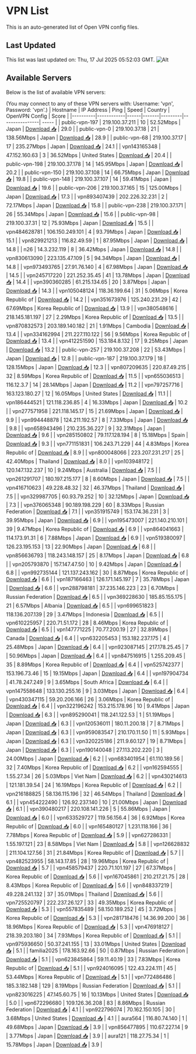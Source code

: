 # VPN List

This is an auto-generated list of Open VPN config files.

## Last Updated

This list was last updated on: Thu, 17 Jul 2025 05:52:03 GMT.
![Alt](https://repobeats.axiom.co/api/embed/186b98318ef1479477931607c1ad7d823f12451f.svg "Repobeats analytics image")

## Available Servers

Below is the list of available VPN servers:

(You may connect to any of these VPN servers with: Username: 'vpn', Password: 'vpn'.)
| Hostname | IP Address | Ping | Speed | Country | OpenVPN Config | Score |
|----------|------------|------|-------|---------|----------------| ----- |
| public-vpn-197 | 219.100.37.211 | 10 | 52.52Mbps | Japan | [Download 📥](./configs/server_0_JP.ovpn) | 29.0 |
| public-vpn-0 | 219.100.37.18 | 21 | 138.56Mbps | Japan | [Download 📥](./configs/server_1_JP.ovpn) | 28.9 |
| public-vpn-68 | 219.100.37.17 | 17 | 235.27Mbps | Japan | [Download 📥](./configs/server_2_JP.ovpn) | 24.1 |
| vpn143165348 | 47.152.160.63 | 3 | 36.52Mbps | United States | [Download 📥](./configs/server_3_US.ovpn) | 20.4 |
| public-vpn-198 | 219.100.37.178 | 14 | 145.95Mbps | Japan | [Download 📥](./configs/server_4_JP.ovpn) | 20.2 |
| public-vpn-150 | 219.100.37.108 | 14 | 66.75Mbps | Japan | [Download 📥](./configs/server_5_JP.ovpn) | 19.8 |
| public-vpn-148 | 219.100.37.107 | 14 | 59.41Mbps | Japan | [Download 📥](./configs/server_6_JP.ovpn) | 19.6 |
| public-vpn-206 | 219.100.37.165 | 15 | 125.00Mbps | Japan | [Download 📥](./configs/server_7_JP.ovpn) | 17.3 |
| vpn893407439 | 202.226.32.231 | 2 | 72.17Mbps | Japan | [Download 📥](./configs/server_8_JP.ovpn) | 15.8 |
| public-vpn-238 | 219.100.37.171 | 26 | 55.34Mbps | Japan | [Download 📥](./configs/server_9_JP.ovpn) | 15.6 |
| public-vpn-98 | 219.100.37.31 | 12 | 75.93Mbps | Japan | [Download 📥](./configs/server_10_JP.ovpn) | 15.5 |
| vpn484628781 | 106.150.249.101 | 4 | 93.79Mbps | Japan | [Download 📥](./configs/server_11_JP.ovpn) | 15.1 |
| vpn829921213 | 116.82.49.59 | 1 | 87.95Mbps | Japan | [Download 📥](./configs/server_12_JP.ovpn) | 14.8 |
| n26 | 14.3.232.119 | 8 | 36.42Mbps | Japan | [Download 📥](./configs/server_13_JP.ovpn) | 14.8 |
| vpn830613090 | 223.135.47.109 | 5 | 94.34Mbps | Japan | [Download 📥](./configs/server_14_JP.ovpn) | 14.8 |
| vpn973493765 | 27.91.76.140 | 4 | 67.98Mbps | Japan | [Download 📥](./configs/server_15_JP.ovpn) | 14.5 |
| vpn245717220 | 221.252.35.45 | 41 | 13.78Mbps | Japan | [Download 📥](./configs/server_16_JP.ovpn) | 14.4 |
| vpn390360285 | 61.215.134.65 | 20 | 3.87Mbps | Japan | [Download 📥](./configs/server_17_JP.ovpn) | 14.3 |
| vpn105048124 | 118.36.199.64 | 31 | 5.06Mbps | Korea Republic of | [Download 📥](./configs/server_18_KR.ovpn) | 14.2 |
| vpn351673976 | 125.240.231.29 | 42 | 67.69Mbps | Korea Republic of | [Download 📥](./configs/server_19_KR.ovpn) | 13.9 |
| vpn380548616 | 218.145.181.197 | 27 | 2.29Mbps | Korea Republic of | [Download 📥](./configs/server_20_KR.ovpn) | 13.5 |
| vpn870832573 | 203.189.140.182 | 21 | 1.91Mbps | Cambodia | [Download 📥](./configs/server_21_KH.ovpn) | 13.4 |
| vpn334162994 | 211.227.110.122 | 56 | 9.56Mbps | Korea Republic of | [Download 📥](./configs/server_22_KR.ovpn) | 13.4 |
| vpn412251590 | 153.184.8.132 | 17 | 9.25Mbps | Japan | [Download 📥](./configs/server_23_JP.ovpn) | 13.2 |
| public-vpn-257 | 219.100.37.208 | 22 | 53.43Mbps | Japan | [Download 📥](./configs/server_24_JP.ovpn) | 12.8 |
| public-vpn-187 | 219.100.37.179 | 18 | 128.15Mbps | Japan | [Download 📥](./configs/server_25_JP.ovpn) | 12.3 |
| vpn807209635 | 220.87.49.215 | 32 | 8.59Mbps | Korea Republic of | [Download 📥](./configs/server_26_KR.ovpn) | 11.5 |
| vpn655036513 | 116.12.3.7 | 14 | 28.14Mbps | Japan | [Download 📥](./configs/server_27_JP.ovpn) | 11.2 |
| vpn797257716 | 163.123.180.27 | 12 | 16.05Mbps | United States | [Download 📥](./configs/server_28_US.ovpn) | 11.1 |
| vpn186444521 | 121.118.236.85 | 4 | 16.33Mbps | Japan | [Download 📥](./configs/server_29_JP.ovpn) | 10.2 |
| vpn277571958 | 221.118.145.17 | 15 | 21.69Mbps | Japan | [Download 📥](./configs/server_30_JP.ovpn) | 9.9 |
| vpn994448878 | 124.211.192.57 | 8 | 7.33Mbps | Japan | [Download 📥](./configs/server_31_JP.ovpn) | 9.8 |
| vpn658943496 | 210.235.36.227 | 9 | 32.31Mbps | Japan | [Download 📥](./configs/server_32_JP.ovpn) | 9.6 |
| vpn285150802 | 79.117.128.194 | 8 | 15.18Mbps | Spain | [Download 📥](./configs/server_33_ES.ovpn) | 9.3 |
| vpn771151831 | 106.243.71.229 | 44 | 4.83Mbps | Korea Republic of | [Download 📥](./configs/server_34_KR.ovpn) | 8.9 |
| vpn800048066 | 223.207.231.217 | 25 | 42.40Mbps | Thailand | [Download 📥](./configs/server_35_TH.ovpn) | 8.0 |
| vpn103948172 | 120.147.132.237 | 10 | 9.24Mbps | Australia | [Download 📥](./configs/server_36_AU.ovpn) | 7.5 |
| vpn261291707 | 180.197.215.177 | 8 | 8.60Mbps | Japan | [Download 📥](./configs/server_37_JP.ovpn) | 7.5 |
| vpn416710623 | 49.228.48.32 | 32 | 46.37Mbps | Thailand | [Download 📥](./configs/server_38_TH.ovpn) | 7.5 |
| vpn329987705 | 60.93.79.252 | 10 | 32.12Mbps | Japan | [Download 📥](./configs/server_39_JP.ovpn) | 7.3 |
| vpn376065348 | 90.189.198.229 | 60 | 8.33Mbps | Russian Federation | [Download 📥](./configs/server_40_RU.ovpn) | 7.1 |
| vpn351915749 | 153.174.36.231 | 3 | 39.95Mbps | Japan | [Download 📥](./configs/server_41_JP.ovpn) | 6.9 |
| vpn195473007 | 221.140.210.101 | 39 | 9.47Mbps | Korea Republic of | [Download 📥](./configs/server_42_KR.ovpn) | 6.9 |
| vpn864041663 | 114.173.91.31 | 6 | 7.88Mbps | Japan | [Download 📥](./configs/server_43_JP.ovpn) | 6.9 |
| vpn519380097 | 126.23.195.153 | 13 | 22.90Mbps | Japan | [Download 📥](./configs/server_44_JP.ovpn) | 6.8 |
| vpn856636793 | 118.243.148.157 | 25 | 8.17Mbps | Japan | [Download 📥](./configs/server_45_JP.ovpn) | 6.8 |
| vpn205793870 | 157.147.47.50 | 10 | 9.42Mbps | Japan | [Download 📥](./configs/server_46_JP.ovpn) | 6.8 |
| vpn992735144 | 121.137.243.162 | 30 | 8.87Mbps | Korea Republic of | [Download 📥](./configs/server_47_KR.ovpn) | 6.6 |
| vpn187166463 | 126.171.145.197 | 7 | 35.78Mbps | Japan | [Download 📥](./configs/server_48_JP.ovpn) | 6.6 |
| vpn288798181 | 37.235.146.223 | 23 | 6.70Mbps | Russian Federation | [Download 📥](./configs/server_49_RU.ovpn) | 6.5 |
| vpn369228630 | 185.85.155.175 | 21 | 6.57Mbps | Albania | [Download 📥](./configs/server_50_AL.ovpn) | 6.5 |
| vpn699651823 | 118.136.207.139 | 29 | 3.47Mbps | Indonesia | [Download 📥](./configs/server_51_ID.ovpn) | 6.5 |
| vpn610225957 | 220.71.51.172 | 28 | 8.46Mbps | Korea Republic of | [Download 📥](./configs/server_52_KR.ovpn) | 6.5 |
| vpn147771225 | 70.77.200.19 | 27 | 32.89Mbps | Canada | [Download 📥](./configs/server_53_CA.ovpn) | 6.4 |
| vpn632205453 | 153.182.237.175 | 4 | 25.48Mbps | Japan | [Download 📥](./configs/server_54_JP.ovpn) | 6.4 |
| vpn923087145 | 217.178.25.45 | 7 | 50.96Mbps | Japan | [Download 📥](./configs/server_55_JP.ovpn) | 6.4 |
| vpn847516915 | 1.255.209.45 | 35 | 8.89Mbps | Korea Republic of | [Download 📥](./configs/server_56_KR.ovpn) | 6.4 |
| vpn525742377 | 153.196.73.46 | 15 | 19.15Mbps | Japan | [Download 📥](./configs/server_57_JP.ovpn) | 6.4 |
| vpn197904734 | 41.78.247.249 | 9 | 3.65Mbps | South Africa | [Download 📥](./configs/server_58_ZA.ovpn) | 6.4 |
| vpn147558648 | 133.130.255.16 | 9 | 3.03Mbps | Japan | [Download 📥](./configs/server_59_JP.ovpn) | 6.4 |
| vpn430347115 | 59.20.206.166 | 26 | 3.06Mbps | Korea Republic of | [Download 📥](./configs/server_60_KR.ovpn) | 6.4 |
| vpn322196242 | 153.215.178.96 | 10 | 9.41Mbps | Japan | [Download 📥](./configs/server_61_JP.ovpn) | 6.3 |
| vpn895290041 | 118.241.122.53 | 1 | 51.19Mbps | Japan | [Download 📥](./configs/server_62_JP.ovpn) | 6.3 |
| vpn120536011 | 180.11.200.18 | 7 | 8.71Mbps | Japan | [Download 📥](./configs/server_63_JP.ovpn) | 6.3 |
| vpn959083547 | 210.170.11.50 | 11 | 5.93Mbps | Japan | [Download 📥](./configs/server_64_JP.ovpn) | 6.3 |
| vpn320225186 | 211.9.60.127 | 19 | 8.71Mbps | Japan | [Download 📥](./configs/server_65_JP.ovpn) | 6.3 |
| vpn190140048 | 27.113.202.220 | 3 | 24.00Mbps | Japan | [Download 📥](./configs/server_66_JP.ovpn) | 6.2 |
| vpn683401954 | 61.110.189.56 | 32 | 7.40Mbps | Korea Republic of | [Download 📥](./configs/server_67_KR.ovpn) | 6.2 |
| vpn162594555 | 1.55.27.34 | 26 | 5.03Mbps | Viet Nam | [Download 📥](./configs/server_68_VN.ovpn) | 6.2 |
| vpn430214613 | 121.181.39.54 | 24 | 16.19Mbps | Korea Republic of | [Download 📥](./configs/server_69_KR.ovpn) | 6.2 |
| vpn216188825 | 58.136.115.196 | 32 | 46.54Mbps | Thailand | [Download 📥](./configs/server_70_TH.ovpn) | 6.1 |
| vpn454222490 | 126.92.237.140 | 10 | 21.00Mbps | Japan | [Download 📥](./configs/server_71_JP.ovpn) | 6.1 |
| vpn390480217 | 220.108.141.226 | 5 | 55.86Mbps | Japan | [Download 📥](./configs/server_72_JP.ovpn) | 6.0 |
| vpn633529727 | 119.56.156.4 | 36 | 6.92Mbps | Korea Republic of | [Download 📥](./configs/server_73_KR.ovpn) | 6.0 |
| vpn165480127 | 1.231.118.166 | 36 | 7.78Mbps | Korea Republic of | [Download 📥](./configs/server_74_KR.ovpn) | 5.9 |
| vpn627286331 | 1.55.197.121 | 23 | 8.58Mbps | Viet Nam | [Download 📥](./configs/server_75_VN.ovpn) | 5.8 |
| vpn126628832 | 211.104.127.56 | 31 | 21.84Mbps | Korea Republic of | [Download 📥](./configs/server_76_KR.ovpn) | 5.7 |
| vpn482523955 | 58.143.17.85 | 28 | 19.96Mbps | Korea Republic of | [Download 📥](./configs/server_77_KR.ovpn) | 5.7 |
| vpn458579437 | 220.71.101.197 | 27 | 67.37Mbps | Korea Republic of | [Download 📥](./configs/server_78_KR.ovpn) | 5.6 |
| vpn167045861 | 210.217.21.75 | 28 | 8.43Mbps | Korea Republic of | [Download 📥](./configs/server_79_KR.ovpn) | 5.6 |
| vpn848337219 | 49.228.241.132 | 37 | 35.01Mbps | Thailand | [Download 📥](./configs/server_80_TH.ovpn) | 5.6 |
| vpn725520797 | 222.237.26.127 | 33 | 49.35Mbps | Korea Republic of | [Download 📥](./configs/server_81_KR.ovpn) | 5.3 |
| vpn557835489 | 58.150.189.252 | 45 | 3.72Mbps | Korea Republic of | [Download 📥](./configs/server_82_KR.ovpn) | 5.3 |
| vpn281718476 | 14.36.99.200 | 36 | 18.96Mbps | Korea Republic of | [Download 📥](./configs/server_83_KR.ovpn) | 5.3 |
| vpn476918127 | 218.39.203.180 | 34 | 7.93Mbps | Korea Republic of | [Download 📥](./configs/server_84_KR.ovpn) | 5.1 |
| vpn975936650 | 50.37.241.155 | 13 | 33.01Mbps | United States | [Download 📥](./configs/server_85_US.ovpn) | 5.1 |
| familia2025 | 178.163.92.66 | 50 | 0.87Mbps | Russian Federation | [Download 📥](./configs/server_86_RU.ovpn) | 5.1 |
| vpn623845864 | 59.11.40.19 | 33 | 7.83Mbps | Korea Republic of | [Download 📥](./configs/server_87_KR.ovpn) | 5.1 |
| vpn924016095 | 122.43.224.111 | 45 | 53.44Mbps | Korea Republic of | [Download 📥](./configs/server_88_KR.ovpn) | 5.1 |
| vpn772486486 | 185.3.182.148 | 129 | 8.19Mbps | Russian Federation | [Download 📥](./configs/server_89_RU.ovpn) | 5.1 |
| vpn823016225 | 47.145.60.75 | 16 | 10.13Mbps | United States | [Download 📥](./configs/server_90_US.ovpn) | 5.0 |
| vpn672296680 | 109.126.36.208 | 83 | 8.86Mbps | Russian Federation | [Download 📥](./configs/server_91_RU.ovpn) | 4.1 |
| vpn922796074 | 70.162.150.105 | 30 | 3.68Mbps | United States | [Download 📥](./configs/server_92_US.ovpn) | 4.1 |
| aura564 | 116.80.74.140 | 1 | 49.68Mbps | Japan | [Download 📥](./configs/server_93_JP.ovpn) | 3.9 |
| vpn856477895 | 110.67.227.14 | 9 | 3.77Mbps | Japan | [Download 📥](./configs/server_94_JP.ovpn) | 3.9 |
| aura121 | 118.27.75.34 | 1 | 15.78Mbps | Japan | [Download 📥](./configs/server_95_JP.ovpn) | 3.9 |
